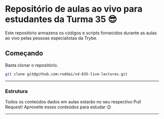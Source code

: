 # Repositório de aulas ao vivo para estudantes da Turma 35 😎

Este repositório armazena os códigos e scripts fornecidos durante as aulas ao vivo pelas pessoas especialistas da Trybe. 

## Começando

Basta clonar o repositório.

```sh
git clone git@github.com:roddai/sd-035-live-lectures.git
```

---

### Estrutura

Todos os conteúdos dados em aulas estarão no seu respectivo Pull Request! Aproveite esses conteúdos para estudar 😉

---
